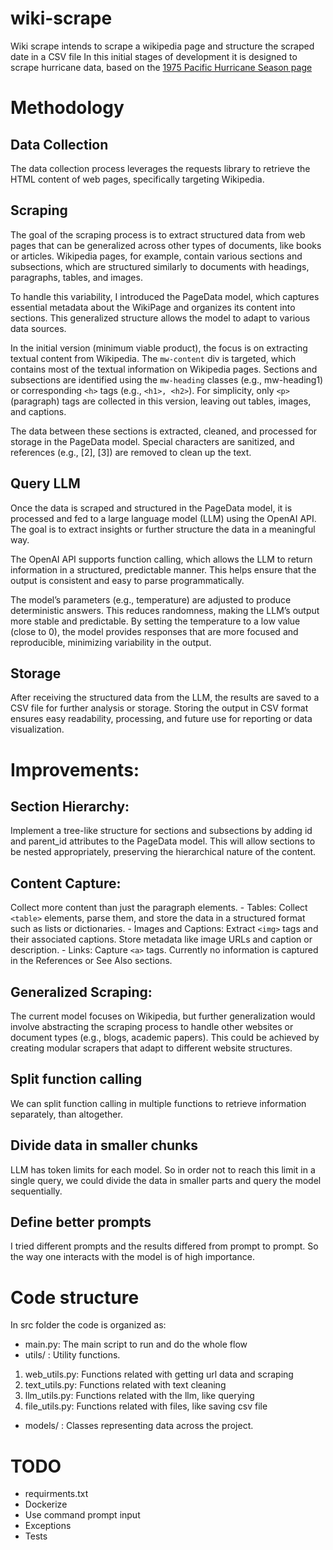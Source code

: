 # wiki-scrape
Wiki scrape intends to scrape a wikipedia page and structure the scraped date in a CSV file
In this initial stages of development it is designed to scrape hurricane data, based on the 
[1975 Pacific Hurricane Season page](https://en.wikipedia.org/wiki/1975_Pacific_hurricane_season)

# Methodology
## Data Collection
The data collection process leverages the requests library to retrieve the HTML content of web pages, specifically targeting Wikipedia.

## Scraping
The goal of the scraping process is to extract structured data from web pages that can be generalized across other types of documents, like books or articles. Wikipedia pages, for example, contain various sections and subsections, which are structured similarly to documents with headings, paragraphs, tables, and images.

To handle this variability, I introduced the PageData model, which captures essential metadata about the WikiPage and organizes its content into sections. This generalized structure allows the model to adapt to various data sources.

In the initial version (minimum viable product), the focus is on extracting textual content from Wikipedia. The `mw-content` div is targeted, which contains most of the textual information on Wikipedia pages. Sections and subsections are identified using the `mw-heading` classes (e.g., mw-heading1) or corresponding `<h>` tags (e.g., `<h1>, <h2>`). For simplicity, only `<p>` (paragraph) tags are collected in this version, leaving out tables, images, and captions.

The data between these sections is extracted, cleaned, and processed for storage in the PageData model. Special characters are sanitized, and references (e.g., [2], [3]) are removed to clean up the text.

## Query LLM
Once the data is scraped and structured in the PageData model, it is processed and fed to a large language model (LLM) using the OpenAI API. The goal is to extract insights or further structure the data in a meaningful way.

The OpenAI API supports function calling, which allows the LLM to return information in a structured, predictable manner. This helps ensure that the output is consistent and easy to parse programmatically.

The model’s parameters (e.g., temperature) are adjusted to produce deterministic answers. This reduces randomness, making the LLM’s output more stable and predictable. By setting the temperature to a low value (close to 0), the model provides responses that are more focused and reproducible, minimizing variability in the output.

## Storage
After receiving the structured data from the LLM, the results are saved to a CSV file for further analysis or storage. Storing the output in CSV format ensures easy readability, processing, and future use for reporting or data visualization.

# Improvements:
## Section Hierarchy:
Implement a tree-like structure for sections and subsections by adding id and parent_id attributes to the PageData model. This will allow sections to be nested appropriately, preserving the hierarchical nature of the content.
    
## Content Capture:
Collect more content than just the paragraph elements.
    - Tables: Collect `<table>` elements, parse them, and store the data in a structured format such as lists or dictionaries.
    - Images and Captions: Extract `<img>` tags and their associated captions. Store metadata like image URLs and caption or description.
    - Links: Capture `<a>` tags. Currently no information is captured in the References or See Also sections.
    
## Generalized Scraping:
The current model focuses on Wikipedia, but further generalization would involve abstracting the scraping process to handle other websites or document types (e.g., blogs, academic papers). This could be achieved by creating modular scrapers that adapt to different website structures.

## Split function calling 
We can split function calling in multiple functions to retrieve information separately, than altogether.

## Divide data in smaller chunks
LLM has token limits for each model. So in order not to reach this limit in a single query, we could divide the data in smaller parts and query the model sequentially.

## Define better prompts
I tried different prompts and the results differed from prompt to prompt. So the way one interacts with the model is of high importance.

# Code structure
In src folder the code is organized as:

- main.py: The main script to run and do the whole flow
- utils/ : Utility functions.
1. web_utils.py: Functions related with getting url data and scraping
2. text_utils.py: Functions related with text cleaning
3. llm_utils.py: Functions related with the llm, like querying
4. file_utils.py: Functions related with files, like saving csv file

- models/ : Classes representing data across the project. 

# TODO
- requirments.txt
- Dockerize
- Use command prompt input
- Exceptions
- Tests